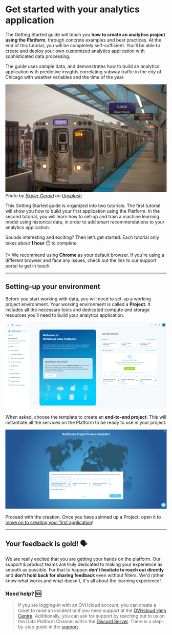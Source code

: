 # Get started with your analytics application

The Getting Started guide will teach you **how to create an analytics project using the Platform**, through concrete examples and best practices. At the end of this tutorial, you will be completely self-sufficient. You’ll be able to create and deploy your own customized analytics application with sophisticated data processing.

The guide uses sample data, and demonstrates how to build an analytics application with predictive insights correlating subway traffic in the city of Chicago with weather variables and the time of the year.


![Final application](picts/cta2.jpg)
*Photo by <a href="https://unsplash.com/fr/@skylargereld?utm_source=unsplash&utm_medium=referral&utm_content=creditCopyText">Skyler Gerald</a> on <a href="https://unsplash.com/fr/photos/jeMnUm2fG8s?utm_source=unsplash&utm_medium=referral&utm_content=creditCopyText">Unsplash</a>*

This Getting Started guide is organized into two tutorials. The first tutorial will show you how to build your first application using the Platform. In the second tutorial, you will learn how to set-up and train a machine learning model using historical data, in order to add smart recommendations to your analytics application.

Sounds interesting and exciting? Then let’s get started. Each tutorial only takes about **1 hour** ⏱️ to complete.

?> We recommend using **Chrome** as your default browser. If you're using a different browser and face any issues, check out the link to our support portal to get in touch.


---
## Setting-up your environment

Before you start working with data, you will need to set-up a working project environment. Your working environment is called a **Project**. It includes all the necessary tools and dedicated compute and storage resources you’ll need to build your analytics application. 


![setup](picts/dp_new_homepage.png)


When asked, choose the template to create an **end-to-end project**. This will instantiate all the services on the Platform to be ready to use in your project.

![setup](picts/create-dataplant2-template.png)

Proceed with the creation. Once you have spinned up a Project, open it to [move on to creating your first application](/en/getting-started/app-init/index)!

---
## Your feedback is gold! 🗣️

We are really excited that you are getting your hands on the platform. Our support & product teams are truly dedicated to making your experience as smooth as possible. For that to happen **don't hesitate to reach out directly** and **don't hold back for sharing feedback** even without filters. We'd rather know what works and what doesn't, it's all about the learning experience!

###  Need help? 🆘

> If you are logging-in with an OVHcloud account, you can create a ticket to raise an incident or if you need support at the [OVHcloud Help Centre](https://help.ovhcloud.com/csm/fr-home?id=csm_index). Additionally, you can ask for support by reaching out to us on the Data Platform Channel within the [Discord Server](https://discord.com/channels/850031577277792286/1163465539981672559). There is a step-by-step guide in the [support](/en/support/index.md).